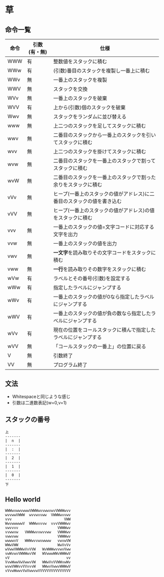 # 草

## 命令一覧

| 命令 | 引数(有・無) | 仕様 |
| ---- | ---- | ---- |
| WWW | 有 | 整数値をスタックに積む |
| WWw | 有 | (引数)番目のスタックを複製し一番上に積む |
| WWv | 無 | 一番上のスタックを複製 |
| WWV | 無 | スタックを交換 |
| WVv | 無 | 一番上のスタックを破棄 |
| WVV | 有 | 上から(引数)個のスタックを破棄 |
| Wwv | 無 | スタックをランダムに並び替える |
| www | 無 | 上二つのスタックを足してスタックに積む |
| wwv | 無 | 二番目のスタックから一番上のスタックを引いてスタックに積む |
| wvv | 無 | 上二つのスタックを掛けてスタックに積む |
| wvw | 無 | 二番目のスタックを一番上のスタックで割ってスタックに積む |
| wvW | 無 | 二番目のスタックを一番上のスタックで割った余りをスタックに積む |
| vVv | 無 | ヒープ(一番上のスタックの値がアドレス)に二番目のスタックの値を書き込む |
| vVV | 無 | ヒープ(一番上のスタックの値がアドレス)の値をスタックに積む |
| vvv | 無 | 一番上のスタックの値=文字コードに対応する文字を出力|
| vvw | 無 | 一番上のスタックの値を出力 |
| vwv | 無 | **一文字**を読み取りその文字コードをスタックに積む |
| vww | 無 | **一行**を読み取りその数字をスタックに積む |
| wVw | 有 | ラベルとその番号(引数)を設定する |
| wWw | 有 | 指定したラベルにジャンプする |
| wWv | 有 | 一番上のスタックの値が0なら指定したラベルにジャンプする |
| wWV | 有 | 一番上のスタックの値が負の数なら指定したラベルにジャンプする |
| wVv | 有 | 現在の位置をコールスタックに積んで指定したラベルにジャンプする |
| wVV | 無 | 「コールスタックの一番上」の位置に戻る |
| V | 無 | 引数終了 |
| VV | 無 | プログラム終了 |

## 文法

- Whitespaceと同じような感じ
- 引数は二進数表記(w=0,v=1)

## スタックの番号
```
上
-------
|  n  |
-------
|  :  |
-------
|  2  |
-------
|  1  |
-------
|  0  |
-------
下
```

## Hello world
```
WWWwvwwvwwwVWWWwvvwwvwvVWWWwvv
wvvwwVWWW  wvvwvvww  VWWWwvvwv
vvv                        VWW
WwvwwwwwV  WWWwvvvw  vvvVWWWwv
vwvvvv                  VWWWwv
vvwwvw   VWWWwvvwvvww   VWWWwv
vwwvww                  VWWWwv
wwwwvV   WWWwvvwvwwww   vwvwVW
WWwVWW                  WwVvVv
wVwwVWWWwVvVVW   WvWWWwvvwvVww
vwWvwvVWWWwvVW   WVwwwWWvWWWwV
vV                          vv
VvwWwwVwVwwvVW   WWwVvVVWWvwWv
wvwVWWvvVVvvvW   WWwvVwwvWWWwV
vVvwWwwvVwVwwvwVVVVVVVVVVVVVVV

```

